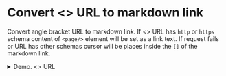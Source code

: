 # Convert <> URL to markdown link
Convert angle bracket URL to markdown link.
If <> URL has `http` or `https` schema content of `<page/>` element will be set as a link text. If request fails or URL has other schemas cursor will be places inside the `[]` of the markdown link. 

<details>
<summary>Demo. <> URL </summary>

![convert to markdown link](docs/img/convert-angle-bracket-link-to-markdown-link.gif)

</details>
